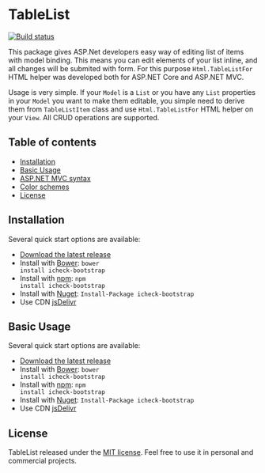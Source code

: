 # TableList

<a href="https://ci.appveyor.com/project/bantikyan/tablelist"><img src="https://ci.appveyor.com/api/projects/status/ectnla0f5r58yg2m/branch/master?svg=true" alt="Build status"></a>

This package gives ASP.Net developers easy way of editing list of items with model binding. This means you can edit elements of your list inline, and all changes will be submited with form. For this purpose ```Html.TableListFor``` HTML helper was developed both for ASP.NET Core and ASP.NET MVC.

Usage is very simple. If your ```Model``` is a ```List``` or you have any ```List``` properties in your ```Model``` you want to make them editable, you simple need to derive them from ```TableListItem``` class and use ```Html.TableListFor``` HTML helper on your ```View```. All CRUD operations are supported.

## Table of contents

* <a href="#user-content-installation">Installation</a>
* <a href="#user-content-html-basic-usage">Basic Usage</a>
* <a href="#user-content-aspnet-mvc-syntax">ASP.NET MVC syntax</a>
* <a href="#user-content-color-schemes">Color schemes</a>
* <a href="#user-content-license">License</a>

## Installation

Several quick start options are available:

* [Download the latest release](https://github.com//bantikyan/icheck-bootstrap/archive/3.0.1.zip)
* Install with [Bower](https://bower.io): <code>bower install icheck-bootstrap</code>
* Install with [npm](https://www.npmjs.com/package/icheck-bootstrap): <code>npm install icheck-bootstrap</code>
* Install with [Nuget](https://www.nuget.org/packages/icheck-bootstrap/): <code>Install-Package icheck-bootstrap</code>
* Use CDN [jsDelivr](https://www.jsdelivr.com/package/npm/icheck-bootstrap)

## Basic Usage

Several quick start options are available:

* [Download the latest release](https://github.com//bantikyan/icheck-bootstrap/archive/3.0.1.zip)
* Install with [Bower](https://bower.io): <code>bower install icheck-bootstrap</code>
* Install with [npm](https://www.npmjs.com/package/icheck-bootstrap): <code>npm install icheck-bootstrap</code>
* Install with [Nuget](https://www.nuget.org/packages/icheck-bootstrap/): <code>Install-Package icheck-bootstrap</code>
* Use CDN [jsDelivr](https://www.jsdelivr.com/package/npm/icheck-bootstrap)

## License

TableList released under the [MIT license](https://github.com/bantikyan/TableList/blob/master/LICENSE). Feel free to use it in personal and commercial projects.
